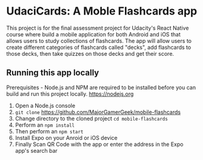 # UdaciCards: A Moble Flashcards app

This project is for the final assessment project for Udacity's React Native course where build a mobile application for both Android and iOS that allows users to study collections of flashcards. The app will allow users to create different categories of flashcards called "decks", add flashcards to those decks, then take quizzes on those decks and get their score.

## Running this app locally

Prerequisites - Node.js and NPM are required to be installed before you can build and run this project locally. https://nodejs.org

1) Open a Node.js console
2) `git clone` https://github.com/MajorGamerGeek/mobile-flashcards
3) Change directory to the cloned project `cd mobile-flashcards`
4) Perform an `npm install`
5) Then perform an `npm start`
6) Install Expo on your Anroid or iOS device
7) Finally Scan QR Code with the app or enter the address in the Expo app's search bar